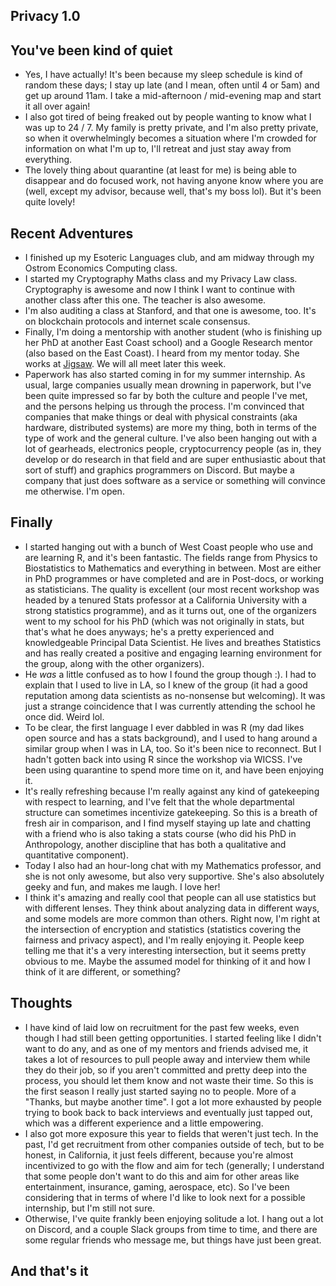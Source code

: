 ## Privacy 1.0

## You've been kind of quiet
- Yes, I have actually! It's been because my sleep schedule is kind of random these days; I stay up late (and I mean, often until 4 or 5am) and get up
  around 11am. I take a mid-afternoon / mid-evening map and start it all over again!
- I also got tired of being freaked out by people wanting to know what I was up to 24 / 7. My family is pretty private, and I'm also pretty private,
  so when it overwhelmingly becomes a situation where I'm crowded for information on what I'm up to, I'll retreat and just stay away from everything.
- The lovely thing about quarantine (at least for me) is being able to disappear and do focused work, not having anyone know where you are (well, except
  my advisor, because well, that's my boss lol). But it's been quite lovely!
  
  
## Recent Adventures
- I finished up my Esoteric Languages club, and am midway through my Ostrom Economics Computing class. 
- I started my Cryptography Maths class and my Privacy Law class. Cryptography is awesome and now I think I want to continue with another class after
  this one. The teacher is also awesome. 
- I'm also auditing a class at Stanford, and that one is awesome, too. It's on blockchain protocols and internet scale consensus.
- Finally, I'm doing a mentorship with another student (who is finishing up her PhD at another East Coast school) and a Google Research mentor (also based on the East Coast). I heard from my mentor today. She works at [Jigsaw](https://jigsaw.google.com/). We will all meet later this week.
- Paperwork has also started coming in for my summer internship. As usual, large companies usually mean drowning in paperwork, but I've been quite impressed
  so far by both the culture and people I've met, and the persons helping us through the process. I'm convinced that companies that make things or deal with physical constraints (aka hardware, distributed systems)
  are more my thing, both in terms of the type of work and the general culture. I've also been hanging out with a lot of gearheads, electronics people, cryptocurrency people (as in, they develop or do research in that field and are super enthusiastic about that sort of stuff) and graphics programmers on Discord. But maybe a company that just does software as a service or something will convince me otherwise. I'm open.

## Finally
- I started hanging out with a bunch of West Coast people who use and are learning R, and it's been fantastic. The fields range from Physics to Biostatistics
  to Mathematics and everything in between. Most are either in PhD programmes or have completed and are in Post-docs, or working as statisticians. The quality
  is excellent (our most recent workshop was headed by a tenured Stats professor at a California University with a strong statistics programme), and as it turns out, one of the organizers went to my school for his PhD (which was not originally in stats, but that's what he does anyways; he's a pretty experienced and knowledgeable Principal Data Scientist. He lives and breathes Statistics and has really created a positive and engaging learning environment for the group, along with the other organizers).
- He *was* a little confused as to how I found the group though :). I had to explain that I used to live in LA, so I knew of the group (it had a good reputation among data scientists as no-nonsense but welcoming). It was just a strange coincidence that I was currently attending the school he once did. Weird lol.
- To be clear, the first language I ever dabbled in was R (my dad likes open source and has a stats background), and I used to hang around a similar group when I was in LA, too. So it's been nice to reconnect.
  But I hadn't gotten back into using R since the workshop via WICSS. I've been using quarantine to spend more time on it, and have been enjoying it. 
- It's really refreshing because I'm really against any kind of gatekeeping with respect to learning, and I've felt that the whole departmental structure 
  can sometimes incentivize gatekeeping. So this is a breath of fresh air in comparison, and I find myself staying up late and chatting with a friend who is
  also taking a stats course (who did his PhD in Anthropology, another discipline that has both a qualitative and quantitative component).
- Today I also had an hour-long chat with my Mathematics professor, and she is not only awesome, but also very supportive. She's also absolutely geeky and fun,
  and makes me laugh. I love her!
- I think it's amazing and really cool that people can all use statistics but with different lenses. They think about analyzing data in different ways, and some
  models are more common than others. Right now, I'm right at the intersection of encryption and statistics (statistics covering the fairness and privacy aspect), and I'm really enjoying it. People keep telling me that it's a very interesting intersection, but it seems pretty obvious to me. Maybe the assumed model for thinking of it and how I think of it are different, or something?
  
## Thoughts
- I have kind of laid low on recruitment for the past few weeks, even though I had still been getting opportunities. I started feeling like I didn't want to do
  any, and as one of my mentors and friends advised me, it takes a lot of resources to pull people away and interview them while they do their job, so if you
  aren't committed and pretty deep into the process, you should let them know and not waste their time. So this is the first season I really just started saying
  no to people. More of a "Thanks, but maybe another time". I got a lot more exhausted by people trying to book back to back interviews and eventually just tapped
  out, which was a different experience and a little empowering. 
- I also got more exposure this year to fields that weren't just tech. In the past, I'd get recruitment from other companies outside of tech, but to be honest,
  in California, it just feels different, because you're almost incentivized to go with the flow and aim for tech (generally; I understand that some people don't
  want to do this and aim for other areas like entertainment, insurance, gaming, aerospace, etc). So I've been considering that in terms of where I'd like to look
  next for a possible internship, but I'm still not sure. 
- Otherwise, I've quite frankly been enjoying solitude a lot. I hang out a lot on Discord, and a couple Slack groups from time to time, and there are some regular
  friends who message me, but things have just been great.
  
## And that's it
